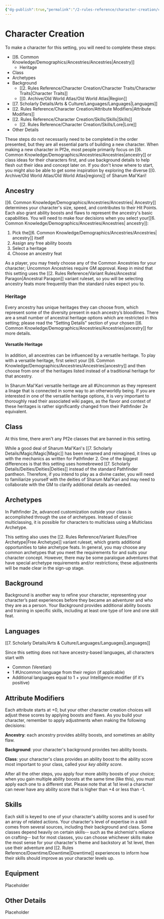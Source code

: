 ```yaml
---
{"dg-publish":true,"permalink":"/2-rules-reference/character-creation/character-creation/","noteIcon":""}
---
```


# Character Creation

To make a character for this setting, you will need to complete these steps:  

- [[6. Common Knowledge/Demographics/Ancestries/Ancestries\|Ancestry]]
	- Heritage
- Class
- Archetypes
- Background
	- [[2. Rules Reference/Character Creation/Character Traits/Character Traits\|Character Traits]] 
	- [[0. Archive/Old World Atlas/Old World Atlas\|Region]] 
- [[7. Scholarly Details/Arts & Culture/Languages/Languages\|Languages]] 
- [[2. Rules Reference/Character Creation/Attribute Modifiers\|Attribute Modifiers]]
- [[2. Rules Reference/Character Creation/Skills/Skills\|Skills]] 
	- [[2. Rules Reference/Character Creation/Skills/Lore\|Lore]]
- Other Details
  
These steps do not necessarily need to be completed in the order presented, but they are all essential parts of building a new character. When making a new character in Pf2e, most people primarily focus on [[6. Common Knowledge/Demographics/Ancestries/Ancestries\|ancestry]] or class ideas for their characters first, and use background details to help flesh out their idea and concept later on. If you don't know where to start, you might also be able to get some inspiration by exploring the diverse [[0. Archive/Old World Atlas/Old World Atlas\|regions]] of Sharum Mal'Kari!

## Ancestry

[[6. Common Knowledge/Demographics/Ancestries/Ancestries\| Ancestry]] determines your character's size, speed, and contributes to their Hit Points. Each also grant ability boosts and flaws to represent the ancestry's basic capabilities. You will need to make four decisions when you select your[[6. Common Knowledge/Demographics/Ancestries/Ancestries\| ancestry]]:

1. Pick the[[6. Common Knowledge/Demographics/Ancestries/Ancestries\| ancestry]] itself
2. Assign any free ability boosts 
3. Select a heritage 
4. Choose an ancestry feat 

As a player, you may freely choose any of the Common Ancestries for your character; Uncommon Ancestries require GM approval. Keep in mind that this setting uses the [[2. Rules Reference/Variant Rules/Ancestral Paragon\|Ancestral Paragon]] variant ruleset, so you will be selecting ancestry feats more frequently than the standard rules expect you to.

### Heritage

Every ancestry has unique heritages they can choose from, which represent some of the diversity present in each ancestry’s bloodlines. There are a small number of ancestral heritage options which are restricted in this setting; please read the "Setting Details" section of your chosen [[6. Common Knowledge/Demographics/Ancestries/Ancestries\|ancestry]] for more details.

#### Versatile Heritage

In addition, all ancestries can be influenced by a versatile heritage. To play with a versatile heritage, first select your [[6. Common Knowledge/Demographics/Ancestries/Ancestries\|ancestry]] and then choose from one of the heritages listed instead of a traditional heritage for that ancestry. 

In Sharum Mal'Kari versatile heritage are all #Uncommon as they represent a linage that is connected in some way to an otherworldly being. If you are interested in one of the versatile heritage options, it is very important to thoroughly read their associated wiki pages, as the flavor and context of these heritages is rather significantly changed from their Pathfinder 2e equivalent.

## Class

At this time, there aren't any Pf2e classes that are banned in this setting.

While a good deal of Sharum Mal'Kari's [[7. Scholarly Details/Magic/Magic\|Magic]] has been renamed and reimagined, it lines up with the mechanics as written for Pathfinder 2. One of the biggest differences is that this setting uses homebrewed [[7. Scholarly Details/Deities/Deities\|Deities]] instead of the standard Pathfinder pantheon. Therefore, if you intend to play as a divine caster, you will need to familiarize yourself with the deities of Sharum Mal'Kari and may need to collaborate with the GM to clarify additional details as-needed.

## Archetypes

In Pathfinder 2e, advanced customization outside your class is accomplished through the use of archetypes. Instead of classic multiclassing, it is possible for characters to multiclass using a Multiclass Archetype.

This setting also uses the [[2. Rules Reference/Variant Rules/Free Archetype\|Free Archetype]] variant ruleset, which grants additional opportunities to take archetype feats. In general, you may choose any common archetypes that you meet the requirements for and suits your character concept. However, there may be some paralogue adventures that have special archetype requirements and/or restrictions; these adjustments will be made clear in the sign-up stage. 

## Background

Background is another way to refine your character, representing your character’s past experiences before they became an adventurer and who they are as a person. Your Background provides additional ability boosts and training in specific skills, including at least one type of lore and one skill feat. 

## Languages

[[7. Scholarly Details/Arts & Culture/Languages/Languages\|Languages]] 

Since this setting does not have ancestry-based languages, all characters start with

- Common (Veretian)
- 1 #Uncommon language from their region (if applicable)
- Additional languages equal to 1 + your Intelligence modifier (if it's positive)

## Attribute Modifiers

Each attribute starts at +0, but your other character creation choices will adjust these scores by applying boosts and flaws. As you build your character, remember to apply adjustments when making the following decisions:

**Ancestry**: each ancestry provides ability boosts, and sometimes an ability flaw.

**Background**: your character's background provides two ability boosts.

**Class**: your character's class provides an ability boost to the ability score most important to your class, called your _key ability score_.

After all the other steps, you apply four more ability boosts of your choice; when you gain multiple ability boosts at the same time (like this), you must apply each one to a different stat. Please note that at 1st level a character can never have any ability score that is higher than +4 or less than -1.

## Skills

Each skill is keyed to one of your character's ability scores and is used for an array of related actions. Your character's level of expertise in a skill comes from several sources, including their background and class. Some classes depend heavily on certain skills-- such as the alchemist's reliance on crafting-- but for most classes, you can choose whichever skills make the most sense for your character's theme and backstory at 1st level, then use their adventure and [[2. Rules Reference/Downtime/Downtime\|Downtime]] experiences to inform how their skills should improve as your character levels up. 

## Equipment

Placeholder 

## Other Details

Placeholder
